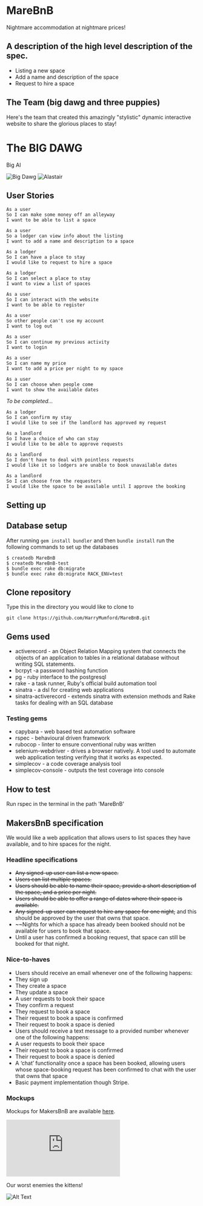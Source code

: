 # MareBnB
Nightmare accommodation at nightmare prices!

## A description of the high level description of the spec.
* Listing a new space
* Add a name and description of the space
* Request to hire a space

## The Team (big dawg and three puppies)

Here's the team that created this amazingly "stylistic" dynamic interactive website to share the glorious places to stay!

# The BIG DAWG

Big Al

![Big Dawg](./images/alastair.jpg)
![Alastair](./images/alastairG.jpg)

## User Stories
```
As a user
So I can make some money off an alleyway
I want to be able to list a space

As a user
So a lodger can view info about the listing
I want to add a name and description to a space

As a lodger
So I can have a place to stay
I would like to request to hire a space

As a lodger
So I can select a place to stay
I want to view a list of spaces

As a user
So I can interact with the website
I want to be able to register

As a user
So other people can't use my account
I want to log out

As a user
So I can continue my previous activity
I want to login

As a user
So I can name my price
I want to add a price per night to my space

As a user
So I can choose when people come
I want to show the available dates
```
*To be completed...*
```
As a lodger
So I can confirm my stay
I would like to see if the landlord has approved my request

As a landlord
So I have a choice of who can stay
I would like to be able to approve requests

As a landlord
So I don't have to deal with pointless requests
I would like it so lodgers are unable to book unavailable dates

As a landlord
So I can choose from the requesters
I would like the space to be available until I approve the booking
```

## Setting up



## Database setup

After running `gem install bundler` and then `bundle install` run the following commands to set up the databases

```
$ createdb MareBnB
$ createdb MareBnB-test
$ bundle exec rake db:migrate
$ bundle exec rake db:migrate RACK_ENV=test
```

## Clone repository

Type this in the directory you would like to clone to

`git clone https://github.com/HarryMumford/MareBnB.git`

## Gems used

* activerecord - an Object Relation Mapping system that connects the objects of an application to tables in a relational database without writing SQL statements.
* bcrpyt -a password hashing function
* pg - ruby interface to the postgresql
* rake - a task runner, Ruby's official build automation tool
* sinatra - a dsl for creating web applications
* sinatra-activerecord - extends sinatra with extension methods and Rake tasks for dealing with an SQL database

### Testing gems

* capybara - web based test automation software
* rspec - behavioural driven framework
* rubocop - linter to ensure conventional ruby was written
* selenium-webdriver - drives a browser natively. A tool used to automate web application testing verifying that it works as expected.
* simplecov - a code coverage analysis tool
* simplecov-console - outputs the test coverage into console

## How to test

Run rspec in the terminal in the path 'MareBnB'

## MakersBnB specification

We would like a web application that allows users to list spaces they have available, and to hire spaces for the night.

### Headline specifications

- ~~Any signed-up user can list a new space.~~
- ~~Users can list multiple spaces.~~
- ~~Users should be able to name their space, provide a short description of the space, and a price per night.~~
- ~~Users should be able to offer a range of dates where their space is available.~~
- ~~Any signed-up user can request to hire any space for one night,~~ and this should be approved by the user that owns that space.
- ~~Nights for which a space has already been booked should not be available for users to book that space.
- Until a user has confirmed a booking request, that space can still be booked for that night.

### Nice-to-haves

- Users should receive an email whenever one of the following happens:
 - They sign up
 - They create a space
 - They update a space
 - A user requests to book their space
 - They confirm a request
 - They request to book a space
 - Their request to book a space is confirmed
 - Their request to book a space is denied
- Users should receive a text message to a provided number whenever one of the following happens:
 - A user requests to book their space
 - Their request to book a space is confirmed
 - Their request to book a space is denied
- A ‘chat’ functionality once a space has been booked, allowing users whose space-booking request has been confirmed to chat with the user that owns that space
- Basic payment implementation though Stripe.

### Mockups

Mockups for MakersBnB are available [here](https://github.com/makersacademy/course/blob/master/makersbnb/makers_bnb_images/MakersBnB_mockups.pdf).


![Tracking pixel](https://githubanalytics.herokuapp.com/course/makersbnb/specification_and_mockups.md)

Our worst enemies the kittens!

![Alt Text](https://media.giphy.com/media/vFKqnCdLPNOKc/giphy.gif)
